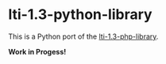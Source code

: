 # lti-1.3-python-library

This is a Python port of the [lti-1.3-php-library](https://github.com/packbackbooks/lti-1-3-php-library).


**Work in Progess!**